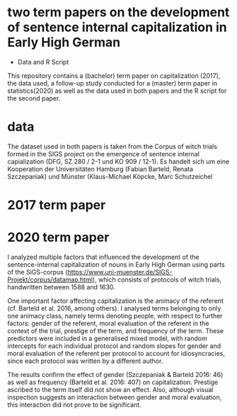 # two term papers on the development of sentence internal capitalization in Early High German
+ Data and R Script

This repository contains a (bachelor) term paper on capitalization (2017), the data used, a follow-up study conducted for a (master) term paper in statistics(2020) as well as the data used in both papers and the R script for the second paper.

# data
The dataset used in both papers is taken from the Corpus of witch trials formed in the SIGS project on the emergence of sentence internal capialization (DFG, SZ 280 / 2-1 und KO 909 / 12-1).  Es handelt sich um eine Kooperation der Universitäten Hamburg   (Fabian Barteld, Renata Szczepaniak) und Münster (Klaus-Michael Köpcke, Marc Schutzeichel

# 2017 term paper

# 2020 term paper
I analyzed multiple factors that influenced the development of the sentence-internal capitalization of nouns in Early High German using parts of the SiGS-corpus (https://www.uni-muenster.de/SIGS-Projekt/corpus/datamap.html), which consists of protocols of witch trials, handwritten between 1588 and 1630.

One important factor affecting capitalization is the animacy of the referent (cf. Barteld et al. 2016, among others).
I analysed terms belonging to only one animacy class, namely terms denoting people, with respect to further factors: gender of the referent, moral evaluation of the referent in the context of the trial, prestige of the term, and frequency of the term. 
These predictors were included in a generalised mixed model, with random intercepts for each individual protocol and random slopes for gender and moral evaluation of the referent per protocol to account for idiosyncracies, since each protocol was written by a different author.

The results confirm the effect of gender (Szczepaniak & Barteld 2016: 46) as well as frequency (Barteld et al. 2016: 407) on capitalization. 
Prestige ascribed to the term itself did not show an effect. 
Also, although visual inspection suggests an interaction between gender and moral evaluation, this interaction did not prove to be significant.
